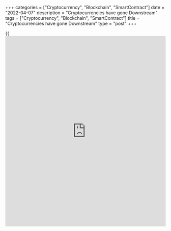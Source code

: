 +++
categories = ["Cryptocurrency", "Blockchain", "SmartContract"]
date = "2022-04-07"
description = "Cryptocurrencies have gone Downstream"
tags = ["Cryptocurrency", "Blockchain", "SmartContract"]
title = "Cryptocurrencies have gone Downstream"
type = "post"
+++

{{<iframe id="large-banner" src="https://www.bounty.group/#slide=10.0" width="100%" height="600" scrolling="no" style="border: 0px solid rgb(216, 221, 230); border-radius: 3px;">}}

Bitcoin has been losing 2.5% within the last 24 hours, falling back to
$43.6K. Ethereum lost 2.3%, with other top 10 leading altcoins varied
between -5% (Terra) and 1% (BNB).

According to CoinMarketCap, the total capitalization of the crypto
market sank by 2% overnight to $2.01 trillion.

![Cryptocurrencies have gone Downstream][1]

The crypto-currency index of fear and greed grounded at 34 by Thursday
morning, having lost 14 points and turning into a state of fear. This is
the lowest value in the last two weeks.

After several days of sliding, the fall of [bitcoin](https://www.letsplayfx.com/blog/forex-for-bitcoin/) accelerated amid
trading in Europe, reaching two-week lows just above $43,000. The
negative dynamic of the cryptocurrency market was facilitated by the
fall of global stock indices. The published minutes of the Fed meeting
showed tougher rhetoric than expected. That put pressure on all risk-
sensitive assets.

News about the arrest of the servers of the darknet resource Hydra with
the confiscation of 540 [bitcoin](https://www.letsplayfx.com/blog/forex-for-bitcoin/)s, as well as sanctions against the
Garantex crypto exchange could have a negative effect on the whole
crypto market.

According to Glassnode, the number of [bitcoin](https://www.letsplayfx.com/blog/forex-for-bitcoin/)s on exchanges has fallen
to the lowest since August 2018. Investors have been withdrawing coins
since the beginning of March, which is often taken as a signal to keep
Bitcoin out of the market for a long time. This reduction in active
supply often pushes the price up. However, now we are also seeing
increased sales from institutional.

Reports that Tesla’s CEO Elon Musk had become Twitter’s largest
shareholder initially caused Dogecoin to soar more than 20%, as Musk had
previously used the coin to pay for small Tesla goods. Potentially,
there could be more applications for Doge in Twitter. However, by
Thursday morning its price returned to the levels of the beginning of
the week, still showing that this “dog” is not yet able to swim against
the current, just as Bitcoin cannot become a meaningful fish against a
big pond of stock markets.

_Source:[FXPro][2]_

   1. /files/downloads/e/2/8/e28bbd7b48de349944d364b74a053c07_39d6573a64f66ec3180f429cb2017090.png
   2. /geturl/index/5054834b5f6edc98b9ab59d051bb7744d1a4ae70/